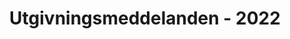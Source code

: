 ﻿---
title: Utgivningsmeddelanden - 2022
type: docs
weight: 8
url: /sv/net/release-notes-2022/
description: Utgivningsnoterna av Aspose.3D släpptes 2022.
---
